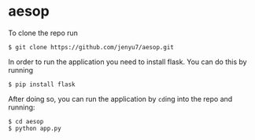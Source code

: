 # aesop

To clone the repo run

```$ git clone https://github.com/jenyu7/aesop.git```

In order to run the application you need to install flask. You can do this by running

```$ pip install flask```

After doing so, you can run the application by `cd`ing into the repo and running:

```
$ cd aesop
$ python app.py
```